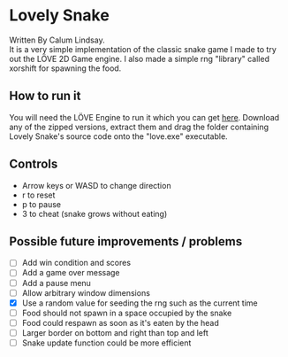 # Lovely Snake
Written By Calum Lindsay.  
 It is a very simple implementation of the classic snake game I made to try out the LÖVE 2D Game engine. I also made a simple rng "library" called xorshift for spawning the food.

## How to run it
You will need the LÖVE Engine to run it which you can get [here](https://love2d.org "LÖVE 2D's Homepage"). Download any of the zipped versions, extract them and drag the folder containing Lovely Snake's source code onto the "love.exe" executable.

## Controls
- Arrow keys or WASD to change direction
- r to reset
- p to pause
- 3 to cheat (snake grows without eating)

## Possible future improvements / problems
- [ ] Add win condition and scores
- [ ] Add a game over message
- [ ] Add a pause menu
- [ ] Allow arbitrary window dimensions
- [x] Use a random value for seeding the rng such as the current time
- [ ] Food should not spawn in a space occupied by the snake
- [ ] Food could respawn as soon as it's eaten by the head
- [ ] Larger border on bottom and right than top and left
- [ ] Snake update function could be more efficient